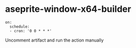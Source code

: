 # aseprite-window-x64-builder

~~~
on:
  schedule:
  - cron: '0 0 * * *'
~~~

Uncomment artifact and run the action manually
